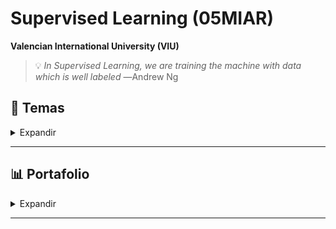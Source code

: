 # Supervised Learning (05MIAR)

**Valencian International University (VIU)**



>💡 *In Supervised Learning, we are training the machine with data which is well labeled*
―Andrew Ng 

## 📃 Temas


<details>
    <summary> Expandir </summary>
  
## 📃 Descripción

## 📑 Estructura de Ficheros


## 📥 Inputs

### Inputs 



### Datasets 



## ㊙️ Código




## 📲 Outputs


### Preparación de Datos


### Modelado

</details>

----------------




## 📊 Portafolio

<details>
    <summary> Expandir </summary>

- **Proyecto 1**
    - [Actividad_C1_P1.ipynb](https://github.com/vbleal/05MIAR/blob/8f2178f638fb34b831dd5e867b3f3e74cd364843/P1/Actividad_C1_P1_BetancourtVictor.ipynb)


</details>

----------------

